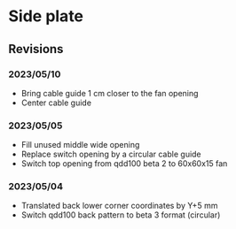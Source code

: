 # Side plate

## Revisions

### 2023/05/10

- Bring cable guide 1 cm closer to the fan opening
- Center cable guide

### 2023/05/05

- Fill unused middle wide opening
- Replace switch opening by a circular cable guide
- Switch top opening from qdd100 beta 2 to 60x60x15 fan

### 2023/05/04

- Translated back lower corner coordinates by Y+5 mm
- Switch qdd100 back pattern to beta 3 format (circular)
